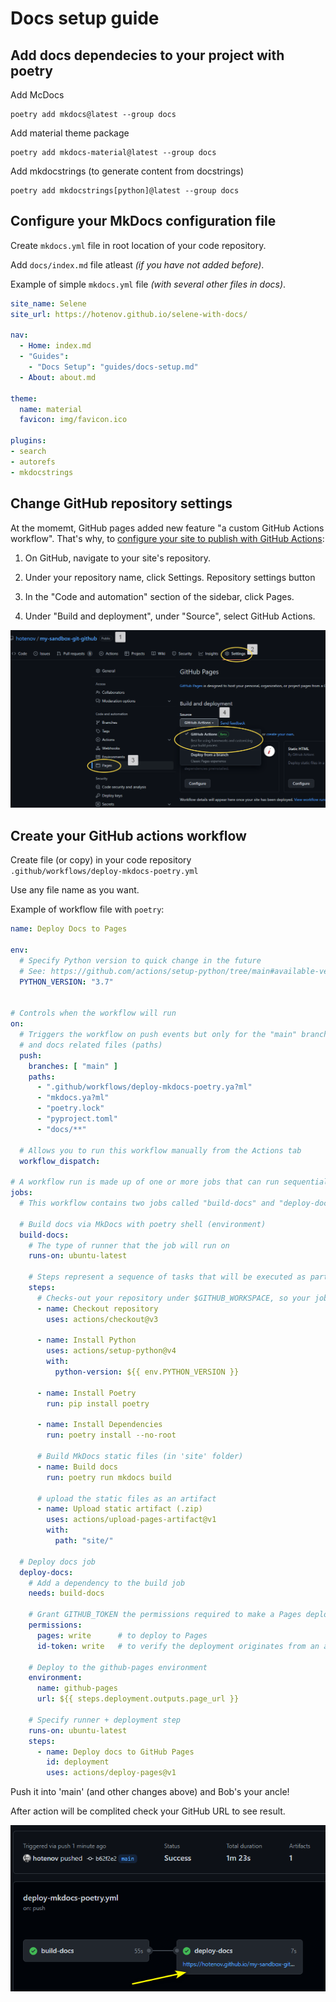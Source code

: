 # Docs setup guide

## Add docs dependecies to your project with poetry

Add McDocs

```plain
poetry add mkdocs@latest --group docs
```

Add material theme package

```plain
poetry add mkdocs-material@latest --group docs
```

Add mkdocstrings (to generate content from docstrings)

```plain
poetry add mkdocstrings[python]@latest --group docs
```

## Configure your MkDocs configuration file

Create `mkdocs.yml` file in root location of your code repository.

Add `docs/index.md` file atleast _(if you have not added before)_.

Example of simple `mkdocs.yml` file _(with several other files in docs)_.

```yaml
site_name: Selene
site_url: https://hotenov.github.io/selene-with-docs/

nav:
  - Home: index.md
  - "Guides":
    - "Docs Setup": "guides/docs-setup.md"
  - About: about.md

theme:
  name: material
  favicon: img/favicon.ico

plugins:
- search
- autorefs
- mkdocstrings
```

## Change GitHub repository settings

At the momemt, GitHub pages added new feature "a custom GitHub Actions workflow". That's why, to [configure your site to publish with GitHub Actions](https://docs.github.com/en/pages/getting-started-with-github-pages/configuring-a-publishing-source-for-your-github-pages-site#publishing-with-a-custom-github-actions-workflow):

1. On GitHub, navigate to your site's repository.

2. Under your repository name, click  Settings.
Repository settings button

3. In the "Code and automation" section of the sidebar, click Pages.

4. Under "Build and deployment", under "Source", select GitHub Actions.

![steps in the picture](screenshots/github-pages-via-actions.png)

## Create your GitHub actions workflow

Create file (or copy) in your code repository  
`.github/workflows/deploy-mkdocs-poetry.yml`

Use any file name as you want.

Example of workflow file with `poetry`:

```yaml
name: Deploy Docs to Pages

env:
  # Specify Python version to quick change in the future
  # See: https://github.com/actions/setup-python/tree/main#available-versions-of-python
  PYTHON_VERSION: "3.7"


# Controls when the workflow will run
on:
  # Triggers the workflow on push events but only for the "main" branch
  # and docs related files (paths)
  push:
    branches: [ "main" ]
    paths:
      - ".github/workflows/deploy-mkdocs-poetry.ya?ml"
      - "mkdocs.ya?ml"
      - "poetry.lock"
      - "pyproject.toml"
      - "docs/**"

  # Allows you to run this workflow manually from the Actions tab
  workflow_dispatch:

# A workflow run is made up of one or more jobs that can run sequentially or in parallel
jobs:
  # This workflow contains two jobs called "build-docs" and "deploy-docs"

  # Build docs via MkDocs with poetry shell (environment)
  build-docs:
    # The type of runner that the job will run on
    runs-on: ubuntu-latest

    # Steps represent a sequence of tasks that will be executed as part of the job
    steps:
      # Checks-out your repository under $GITHUB_WORKSPACE, so your job can access it
      - name: Checkout repository
        uses: actions/checkout@v3

      - name: Install Python
        uses: actions/setup-python@v4
        with:
          python-version: ${{ env.PYTHON_VERSION }}

      - name: Install Poetry
        run: pip install poetry

      - name: Install Dependencies
        run: poetry install --no-root

      # Build MkDocs static files (in 'site' folder)
      - name: Build docs
        run: poetry run mkdocs build

      # upload the static files as an artifact
      - name: Upload static artifact (.zip)
        uses: actions/upload-pages-artifact@v1
        with:
          path: "site/"

  # Deploy docs job
  deploy-docs:
    # Add a dependency to the build job
    needs: build-docs

    # Grant GITHUB_TOKEN the permissions required to make a Pages deployment
    permissions:
      pages: write      # to deploy to Pages
      id-token: write   # to verify the deployment originates from an appropriate source

    # Deploy to the github-pages environment
    environment:
      name: github-pages
      url: ${{ steps.deployment.outputs.page_url }}

    # Specify runner + deployment step
    runs-on: ubuntu-latest
    steps:
      - name: Deploy docs to GitHub Pages
        id: deployment
        uses: actions/deploy-pages@v1
```

Push it into 'main' (and other changes above) and Bob's your ancle!

After action will be complited check your GitHub URL to see result.

![docs URL in job](screenshots/github-actions-url-to-docs.png)
